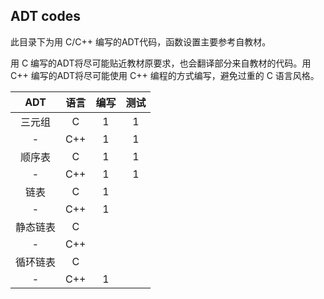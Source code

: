 ## ADT codes

此目录下为用 C/C++ 编写的ADT代码，函数设置主要参考自教材。

用 C 编写的ADT将尽可能贴近教材原要求，也会翻译部分来自教材的代码。用 C++ 编写的ADT将尽可能使用 C++ 编程的方式编写，避免过重的 C 语言风格。

|ADT|语言|编写|测试|
|:--:|:--:|:--:|:--:|
|三元组|C|1|1|
|-|C++|1|1|
|顺序表|C|1|1|
|-|C++|1|1|
|链表|C|1||
|-|C++|1||
|静态链表|C|||
|-|C++|||
|循环链表|C|||
|-|C++|1||